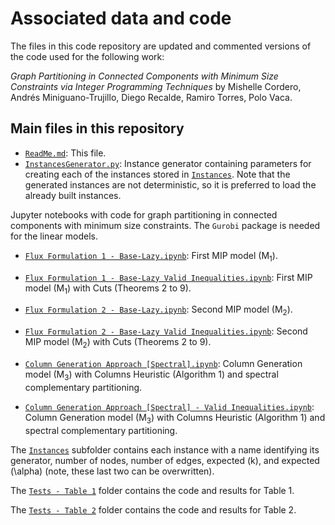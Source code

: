 # Associated data and code

The files in this code repository are updated and commented versions of the code used for the following work:

_Graph Partitioning in Connected Components with Minimum Size Constraints via Integer Programming Techniques_ by Mishelle Cordero, Andrés Miniguano-Trujillo, Diego Recalde, Ramiro Torres, Polo Vaca.

## Main files in this repository

* [`ReadMe.md`](ReadMe.md): This file.
* [`InstancesGenerator.py`](InstancesGenerator.py): Instance generator containing parameters for creating each of the instances stored in [`Instances`](Instances). Note that the generated instances are not deterministic, so it is preferred to load the already built instances.

Jupyter notebooks with code for graph partitioning in connected components with minimum size constraints. The ```Gurobi``` package is needed for the linear models. 

* [`Flux Formulation 1 - Base-Lazy.ipynb`](Flux%20Formulation%201%20-%20Base-Lazy.ipynb): First MIP model (M<sub>1</sub>).
* [`Flux Formulation 1 - Base-Lazy Valid Inequalities.ipynb`](Flux%20Formulation%201%20-%20Base-Lazy%20Valid%20Inequalities.ipynb): First MIP model (M<sub>1</sub>) with Cuts (Theorems 2 to 9).
* [`Flux Formulation 2 - Base-Lazy.ipynb`](Flux%20Formulation%202%20-%20Base-Lazy.ipynb): Second MIP model (M<sub>2</sub>).
* [`Flux Formulation 2 - Base-Lazy Valid Inequalities.ipynb`](Flux%20Formulation%202%20-%20Base-Lazy%20Valid%20Inequalities.ipynb): Second MIP model (M<sub>2</sub>) with Cuts (Theorems 2 to 9).
* [`Column Generation Approach [Spectral].ipynb`](Column%20Generation%20Approach%20%5BSpectral%5D.ipynb): Column Generation model (M<sub>3</sub>) with Columns Heuristic (Algorithm 1) and spectral complementary partitioning.

* [`Column Generation Approach [Spectral] - Valid Inequalities.ipynb`](Column%20Generation%20Approach%20%5BSpectral%5D%20-%20Valid%20Inequalities.ipynb): Column Generation model (M<sub>3</sub>) with Columns Heuristic (Algorithm 1) and spectral complementary partitioning.

The [`Instances`](Instances) subfolder contains each instance with a name identifying its generator, number of nodes, number of edges, expected \(k\), and expected \(\alpha\) (note, these last two can be overwritten).

The [`Tests - Table 1`](Tests%20-%20Table%201) folder contains the code and results for Table 1.

The [`Tests - Table 2`](Tests%20-%20Table%202) folder contains the code and results for Table 2.